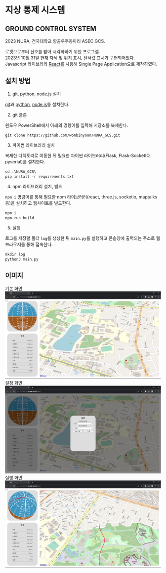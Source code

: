 # 지상 통제 시스템

## GROUND CONTROL SYSTEM

2023 NURA, 건국대학교 항공우주동아리 ASEC GCS.

로켓으로부터 신호를 받아 시각화하기 위한 프로그램.\
2023년 10월 31일 현재 자세 및 위치 표시, 센서값 표시가 구현되어있다.\
Javascript 라이브러리 [React](https://react.dev)를 사용해 Single Page Application으로 제작하였다.

## 설치 방법

1. git, python, node.js 설치

[git](https://git-scm.com/)과 [python](https://www.python.org/), [node.js](https://nodejs.org/en)를 설치한다.

2. git 클론

윈도우 PowerShell에서 아래의 명령어를 입력해 저장소를 복제한다.

```
git clone https://github.com/wonbinyoon/NURA_GCS.git
```

3. 파이썬 라이브러리 설치

복제한 디렉토리로 이동한 뒤 필요한 파이썬 라이브러리(Flask, Flask-SocketIO, pyserial)를 설치한다.

```
cd .\NURA_GCS\
pip install -r requirements.txt
```

4. npm 라이브러리 설치, 빌드

`npm i` 명령어를 통해 필요한 npm 라이브러리(react, three.js, socketio, maptalks 등)을 설치하고 웹사이트를 빌드한다.

```
npm i
npm run build
```

5. 실행

로그를 저장할 폴더 `log`를 생성한 뒤 `main.py`를 실행하고 콘솔창에 출력되는 주소로 웹 브라우저를 통해 접속한다.

```
mkdir log
python3 main.py
```

## 이미지

기본 화면
![기본 화면](example1.png)
설정 화면
![설정 화면](example2.png)
실행 화면
![실행 화면](example3.png)
